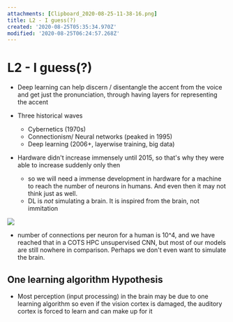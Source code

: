```yaml
---
attachments: [Clipboard_2020-08-25-11-38-16.png]
title: L2 - I guess(?)
created: '2020-08-25T05:35:34.970Z'
modified: '2020-08-25T06:24:57.268Z'
---
```


# L2 - I guess(?)
 - Deep learning can help discern / disentangle the accent from the voice and get just the pronunciation, through having layers for representing the accent

- Three historical waves
  - Cybernetics (1970s)
  - Connectionism/ Neural networks (peaked in 1995)
  - Deep learning  (2006+, layerwise training, big data)

- Hardware didn't increase immensely until 2015, so that's why they were able to increase suddenly only then
  - so we will need a immense development in hardware for a machine to reach the number of neurons in humans. And even then it may not think just as well. 
  - DL is *not* simulating a brain. It is inspired from the brain, not immitation

![](@attachment/Clipboard_2020-08-25-11-38-16.png)

- number of connections per neuron for a  human is 10^4, and we have reached that  in a COTS HPC unsupervised CNN, but most of our models are still nowhere in comparison. Perhaps we don't even want to simulate the brain. 


## One learning algorithm Hypothesis
  - Most perception (input processing) in the brain may be due to one learning algorithm
    so even if the vision cortex is damaged, the auditory cortex is forced to learn and can make up for it
    

